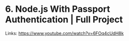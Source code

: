 # 6. Node.js With Passport Authentication | Full Project

Links: https://www.youtube.com/watch?v=6FOq4cUdH8k